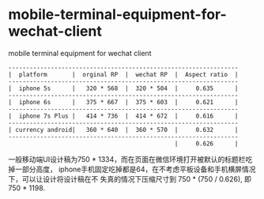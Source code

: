 # mobile-terminal-equipment-for-wechat-client
mobile terminal equipment for wechat client
```
-----------------------------------------------------------------
|  platform       |  orginal RP  |  wechat RP  |  Aspect ratio  |
-----------------------------------------------------------------
|  iphone 5s      |   320 * 568  |  320 * 504  |     0.635      |
-----------------------------------------------------------------
|  iphone 6s      |   375 * 667  |  375 * 603  |     0.621      |
-----------------------------------------------------------------
|  iphone 7s Plus |   414 * 736  |  414 * 672  |     0.616      |
-----------------------------------------------------------------
| currency android|   360 * 640  |  360 * 570  |     0.632      |
-----------------------------------------------------------------
                                               |     0.626      |
```

一般移动端UI设计稿为750 * 1334，而在页面在微信环境打开被默认的标题栏吃掉一部分高度，
iphone手机固定吃掉都是64，在不考虑平板设备和手机横屏情况下，可以让设计将设计稿在不
失真的情况下压缩尺寸到 750 * (750 / 0.626), 即 750 * 1198.
